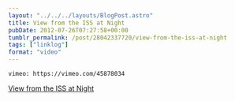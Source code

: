 ```yaml
---
layout: "../../../layouts/BlogPost.astro"
title: View from the ISS at Night
pubDate: 2012-07-26T07:27:58+00:00
tumblr_permalink: /post/28042337720/view-from-the-iss-at-night
tags: ["linklog"]
format: "video"
---
```


`vimeo: https://vimeo.com/45878034`

[View from the ISS at Night][1]

[1]: https://vimeo.com/45878034
